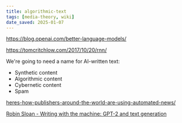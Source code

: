 ```yaml
---
title: algorithmic-text
tags: [media-theory, wiki]
date_saved: 2025-01-07
---
```


https://blog.openai.com/better-language-models/

https://tomcritchlow.com/2017/10/20/rnn/

We're going to need a name for AI-written text:

- Synthetic content
- Algorithmic content
- Cybernetic content
- Spam


[heres-how-publishers-around-the-world-are-using-automated-news/](http://www.niemanlab.org/2019/03/heres-how-publishers-around-the-world-are-using-automated-news/)


[Robin Sloan - Writing with the machine: GPT-2 and text generation](https://www.youtube.com/watch?v=cIpErjWBqm0)